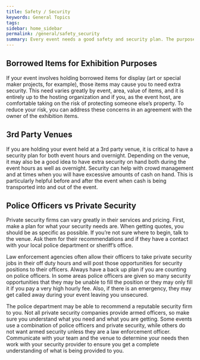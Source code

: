 ```yaml
---
title: Safety / Security
keywords: General Topics
tags:
sidebar: home_sidebar
permalink: /general/safety_security
summary: Every event needs a good safety and security plan. The purpose of this is to address extra security needed for special events. This does NOT address general day to day security for your facility. 
---
```


## Borrowed Items for Exhibition Purposes
If your event involves holding borrowed items for display (art or special maker projects, for example), those items may cause you to need extra security. This need varies greatly by event, area, value of items, and it is entirely up to the hosting organization and if you, as the event host, are comfortable taking on the risk of protecting someone else’s property. To reduce your risk, you can address these concerns in an agreement with the owner of the exhibition items.

## 3rd Party Venues
If you are holding your event held at a 3rd party venue, it is critical to have a security plan for both event hours and overnight. Depending on the venue, it may also be a good idea to have extra security on hand both during the event hours as well as overnight. Security can help with crowd management and at times when you will have excessive amounts of cash on hand. This is particularly helpful before and after the event when cash is being transported into and out of the event.


## Police Officers vs Private Security
Private security firms can vary greatly in their services and pricing. First, make a plan for what your security needs are. When getting quotes, you should be as specific as possible. If you’re not sure where to begin, talk to the venue. Ask them for their recommendations and if they have a contact with your local police department or sheriff’s office. 

Law enforcement agencies often allow their officers to take private security jobs in their off duty hours and will post those opportunities for security positions to their officers. Always have a back up plan if you are counting on police officers. In some areas police officers are given so many security opportunities that they may be unable to fill the position or they may only fill it if you pay a very high hourly fee. Also, if there is an emergency, they may get called away during your event leaving you unsecured.

The police department may be able to recommend a reputable security firm to you. Not all private security companies provide armed officers, so make sure you understand what you need and what you are getting. Some events use a combination of police officers and private security, while others do not want armed security unless they are a law enforcement officer. Communicate with your team and the venue to determine your needs then work with your security provider to ensure you get a complete understanding of what is being provided to you.

